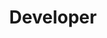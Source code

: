 ---
first-name: Chi Shing Kent Jonathan
last-name: Wan
nickname: Chi
title: Developer
position: developer
project:
  - digital-twin
---